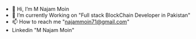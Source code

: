 - 👋 Hi, I’m M Najam Moin
- 🌱 I’m currently Working on "Full stack BlockChain Developer in Pakistan"
- 📫 How to reach me "najammoin71@gmail.com"
- Linkedin "M Najam Moin"

<!---
mnajammoin/mnajammoin is a ✨ special ✨ repository because its `README.md` (this file) appears on your GitHub profile.
You can click the Preview link to take a look at your changes.
--->
